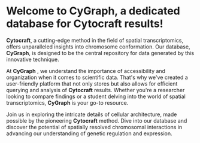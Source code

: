 # Welcome to CyGraph, a dedicated database for Cytocraft results!

**Cytocraft**, a cutting-edge method in the field of spatial transcriptomics, offers unparalleled insights into chromosome conformation. 
Our database, **CyGraph**, is designed to be the central repository for data generated by this innovative technique.

At **CyGraph** , we understand the importance of accessibility and organization when it comes to scientific data. 
That's why we've created a user-friendly platform that not only stores but also allows for efficient querying and analysis of **Cytocraft** results. 
Whether you're a researcher looking to compare findings or a student delving into the world of spatial transcriptomics, **CyGraph** is your go-to resource.

Join us in exploring the intricate details of cellular architecture, made possible by the pioneering **Cytocraft** method. 
Dive into our database and discover the potential of spatially resolved chromosomal interactions in advancing our understanding of genetic regulation and expression.